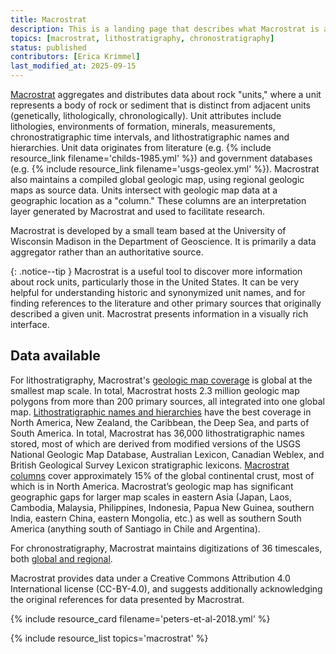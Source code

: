 ```yaml
---
title: Macrostrat
description: This is a landing page that describes what Macrostrat is and why it is important in the context of paleo data. You can dive deeper via the links to related resources aggregated here.
topics: [macrostrat, lithostratigraphy, chronostratigraphy]
status: published
contributors: [Erica Krimmel]
last_modified_at: 2025-09-15
---
```


[Macrostrat](https://macrostrat.org) aggregates and distributes data about rock "units," where a unit represents a body of rock or sediment that is distinct from adjacent units (genetically, lithologically, chronologically). Unit attributes include lithologies, environments of formation, minerals, measurements, chronostratigraphic time intervals, and lithostratigraphic names and hierarchies. Unit data originates from literature (e.g. {% include resource_link filename='childs-1985.yml' %}) and government databases (e.g. {% include resource_link filename='usgs-geolex.yml' %}). Macrostrat also maintains a compiled global geologic map, using regional geologic maps as source data. Units intersect with geologic map data at a geographic location as a "column." These columns are an interpretation layer generated by Macrostrat and used to facilitate research.

Macrostrat is developed by a small team based at the University of Wisconsin Madison in the Department of Geoscience. It is primarily a data aggregator rather than an authoritative source.

{: .notice--tip }
Macrostrat is a useful tool to discover more information about rock units, particularly those in the United States. It can be very helpful for understanding historic and synonymized unit names, and for finding references to the literature and other primary sources that originally described a given unit. Macrostrat presents information in a visually rich interface.

## Data available

For lithostratigraphy, Macrostrat's [geologic map coverage](https://macrostrat.org/map) is global at the smallest map scale. In total, Macrostrat hosts 2.3 million geologic map polygons from more than 200 primary sources, all integrated into one global map. [Lithostratigraphic names and hierarchies](https://macrostrat.org/sift) have the best coverage in North America, New Zealand, the Caribbean, the Deep Sea, and parts of South America. In total, Macrostrat has 36,000 lithostratigraphic names stored, most of which are derived from modified versions of the USGS National Geologic Map Database, Australian Lexicon, Canadian Weblex, and British Geological Survey Lexicon stratigraphic lexicons. [Macrostrat columns](https://macrostrat.org/sift) cover approximately 15% of the global continental crust, most of which is in North America. Macrostrat’s geologic map has significant geographic gaps for larger map scales in eastern Asia (Japan, Laos, Cambodia, Malaysia, Philippines, Indonesia, Papua New Guinea, southern India, eastern China, eastern Mongolia, etc.) as well as southern South America (anything south of Santiago in Chile and Argentina).

For chronostratigraphy, Macrostrat maintains digitizations of 36 timescales, both [global and regional](https://macrostrat.org/api/defs/timescales?all).

Macrostrat provides data under a Creative Commons Attribution 4.0 International license (CC-BY-4.0), and suggests additionally acknowledging the original references for data presented by Macrostrat. 

{% include resource_card filename='peters-et-al-2018.yml' %}

{% include resource_list topics='macrostrat' %}
